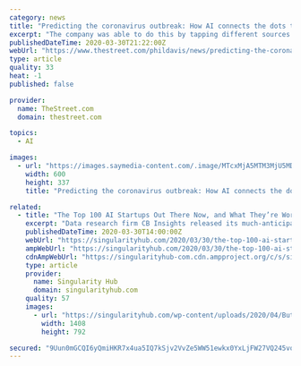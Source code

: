 ```yaml
---
category: news
title: "Predicting the coronavirus outbreak: How AI connects the dots to warn about..."
excerpt: "The company was able to do this by tapping different sources of information beyond official statistics about the number of cases reported. BlueDot’s AI algorithm, a type of computer program that improves as it processes more data, brings together news stories in dozens of languages, reports from plant and animal disease tracking networks and ..."
publishedDateTime: 2020-03-30T21:22:00Z
webUrl: "https://www.thestreet.com/phildavis/news/predicting-the-coronavirus-outbreak-how-ai-connects-the-dots-to-warn-about"
type: article
quality: 33
heat: -1
published: false

provider:
  name: TheStreet.com
  domain: thestreet.com

topics:
  - AI

images:
  - url: "https://images.saymedia-content.com/.image/MTcxMjA5MTM3MjU5MDMwNTEw/image-placeholder-title.jpg"
    width: 600
    height: 337
    title: "Predicting the coronavirus outbreak: How AI connects the dots to warn about..."

related:
  - title: "The Top 100 AI Startups Out There Now, and What They’re Working On"
    excerpt: "Data research firm CB Insights released its much-anticipated fourth annual list of the top 100 AI startups earlier this month. The New York-based company has become one of the go-to sources for emerging technology trends, especially in the startup scene. About 10 years ago, it developed its own algorithm to assess the health of private ..."
    publishedDateTime: 2020-03-30T14:00:00Z
    webUrl: "https://singularityhub.com/2020/03/30/the-top-100-ai-startups-out-there-now-and-what-theyre-working-on/"
    ampWebUrl: "https://singularityhub.com/2020/03/30/the-top-100-ai-startups-out-there-now-and-what-theyre-working-on/amp/"
    cdnAmpWebUrl: "https://singularityhub-com.cdn.ampproject.org/c/s/singularityhub.com/2020/03/30/the-top-100-ai-startups-out-there-now-and-what-theyre-working-on/amp/"
    type: article
    provider:
      name: Singularity Hub
      domain: singularityhub.com
    quality: 57
    images:
      - url: "https://singularityhub.com/wp-content/uploads/2020/04/Butterfly-iQ-Press-08-AI-100.jpg"
        width: 1408
        height: 792

secured: "9Uun0mGCQI6yQmiHKR7x4ua5IQ7kSjv2VvZe5WW51ewkx0YxLjFW27VQ245voQbzgD4PR4CuTmMDElwCig2p91vLEwJO5vs2kFl3Z9X0Kc3sC10Y/nBcTXbfsD2gUCZ55BDjUN+FQjijS9B6ZV3FexeOVmUJVFjg/WxfQDy1crtvlyfBJG8diIHcVuNizlwLlb0pOa1B+H25l51bdgLtEQ3/QU7asGtquMWO3xvj9I+bLcuc7lxwLprmJ0uL9VQzqXtQjIXb8uimDESxLRLYLSu2MshiAaKaTkvyuPCoDimBJcSzsbYZR5lPe3GPjH813BpeLtyOyvZt4q6h6R7YA1q54ofUCt6m6fb5/egZt5G6SI3I+bAQV6lRe86/m5P+y4X0U+bc9bNX9rMGHJeRwXyeKUSxfii1QPv/hOn1PtpKCp5rT/FJ/KcuSByCq5ID2A0XFDh7ykgU+SgOMafRFZXNOnY+TMxKutzjh2MvWOk=;NpR8jR7opQplKYF5ORAvfw=="
---
```


